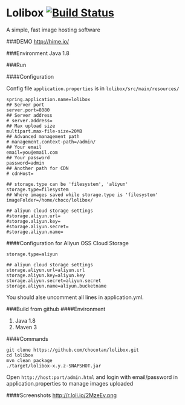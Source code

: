 Lolibox [![Build Status](https://buildhive.cloudbees.com/job/chocotan/job/lolibox/badge/icon)](https://buildhive.cloudbees.com/job/chocotan/job/lolibox/)
=======

A simple, fast image hosting software

###DEMO
http://hime.io/

###Environment
Java 1.8


###Run

####Configuration

Config file `application.properties` is in `lolibox/src/main/resources/`

```
spring.application.name=lolibox
## Server port
server.port=8080
## Server address
# server.address=
## Max upload size
multipart.max-file-size=20MB
## Advanced management path 
# management.context-path=/admin/
## Your email
email=you@email.com
## Your password
password=admin
## Another path for CDN
# cdnHost=

## storage.type can be 'filesystem', 'aliyun'
storage.type=filesystem
## Where images saved while storage.type is 'filesystem'
imageFolder=/home/choco/lolibox/

## aliyun cloud storage settings
#storage.aliyun.url=
#storage.aliyun.key=
#storage.aliyun.secret=
#storage.aliyun.name=
```

####Configuration for Aliyun OSS Cloud Storage

```
storage.type=aliyun

## aliyun cloud storage settings
storage.aliyun.url=aliyun.url
storage.aliyun.key=aliyun.key
storage.aliyun.secret=aliyun.secret
storage.aliyun.name=aliyun.bucketname
```
You should alse uncomment all lines in application.yml.



###Build from github
####Environment
1. Java 1.8
2. Maven 3

####Commands
```
git clone https://github.com/chocotan/lolibox.git
cd lolibox
mvn clean package
./target/lolibox-x.y.z-SNAPSHOT.jar
```

Open `http://host:port/admin.html` and login with email/password in application.properties
to manage images uploaded

####Screenshots
http://r.loli.io/2MzeEv.png
